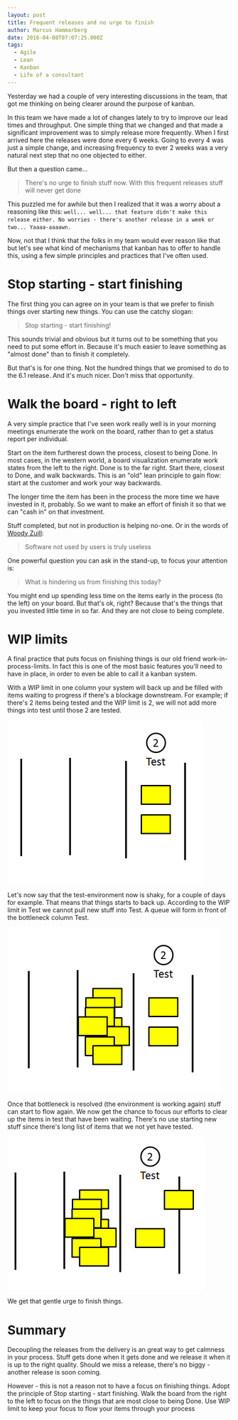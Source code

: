 ```yaml
---
layout: post
title: Frequent releases and no urge to finish
author: Marcus Hammarberg
date: 2016-04-08T07:07:25.000Z
tags:
  - Agile
  - Lean
  - Kanban
  - Life of a consultant
---
```


Yesterday we had a couple of very interesting discussions in the team, that got me thinking on being clearer around the purpose of kanban.

In this team we have made a lot of changes lately to try to improve our lead times and throughput. One simple thing that we changed and that made a significant improvement was to simply release more frequently. When I first arrived here the releases were done every 6 weeks. Going to every 4 was just a simple change, and increasing frequency to ever 2 weeks was a very natural next step that no one objected to either.

But then a question came...

<!-- excerpt-end -->

<blockquote>There's no urge to finish stuff now. With this frequent releases stuff will never get done</blockquote>

This puzzled me for awhile but then I realized that it was a worry about a reasoning like this: `well... well... that feature didn't make this release either. No worries - there's another release in a week or two... Yaaaa-aaaawn.`

Now, not that I think that the folks in my team would ever reason like that but let's see what kind of mechanisms that kanban has to offer to handle this, using a few simple principles and practices that I've often used.

# Stop starting - start finishing
The first thing you can agree on in your team is that we prefer to finish things over starting new things. You can use the catchy slogan:

<blockquote>Stop starting - start finishing!</blockquote>

This sounds trivial and obvious but it turns out to be something that you need to put some effort in. Because it's much easier to leave something as "almost done" than to finish it completely.

But that's is for one thing. Not the hundred things that we promised to do to the 6.1 release. And it's much nicer. Don't miss that opportunity.

# Walk the board - right to left
A very simple practice that I've seen work really well is in your morning meetings enumerate the work on the board, rather than to get a status report per individual.

Start on the item furtherest down the process, closest to being Done. In most cases, in the western world, a board visualization enumerate work states from the left to the right. Done is to the far right. Start there, closest to Done, and walk backwards. This is an "old" lean principle to gain flow: start at the customer and work your way backwards.

The longer time the item has been in the process the more time we have invested in it, probably. So we want to make an effort of finish it so that we can "cash in" on that investment.

Stuff completed, but not in production is helping no-one. Or in the words of [Woody Zuill](https://twitter.com/WoodyZuill):

<blockquote>Software not used by users is truly useless</blockquote>

One powerful question you can ask in the stand-up, to focus your attention is:

<blockquote>What is hindering us from finishing this today?</blockquote>

You might end up spending less time on the items early in the process (to the left) on your board. But that's ok, right? Because that's the things that you invested little time in so far. And they are not close to being complete.

# WIP limits
A final practice that puts focus on finishing things is our old friend work-in-process-limits. In fact this is one of the most basic features you'll need to have in place, in order to even be able to call it a kanban system.

With a WIP limit in one column your system will back up and be filled with items waiting to progress if there's a blockage downstream. For example; if there's 2 items being tested and the WIP limit is 2, we will not add more things into test until those 2 are tested.

![Board with WIP limit 2](/img/testwip2.PNG)

Let's now say that the test-environment now is shaky, for a couple of days for example. That means that things starts to back up. According to the WIP limit in Test we cannot pull new stuff into Test. A queue will form in front of the bottleneck column Test.

![Items backing up](/img/backingup.PNG)

Once that bottleneck is resolved (the environment is working again) stuff can start to flow again. We now get the chance to focus our efforts to clear up the items in test that have been waiting. There's no use starting new stuff since there's long list of items that we not yet have tested.

![Resolving the bottleneck](/img/resolving.PNG)

We get that gentle urge to finish things.

# Summary
Decoupling the releases from the delivery is an great way to get calmness in your process. Stuff gets done when it gets done and we release it when it is up to the right quality. Should we miss a release, there's no biggy - another release is soon coming.

However - this is not a reason not to have a focus on finishing things. Adopt the principle of Stop starting - start finishing. Walk the board from the right to the left to focus on the things that are most close to being Done. Use WIP limit to keep your focus to flow your items through your process